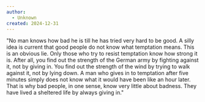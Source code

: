 ```yaml
---
author:
  - Unknown
created: 2024-12-31
---
```

"No man knows how bad he is till he has tried very hard
to be good. A silly idea is current that good people do
not know what temptation means. This is an obvious lie.
Only those who try to resist temptation know how
strong it is. After all, you find out the strength of the
German army by fighting against it, not by giving in.
You find out the strength of the wind by trying to walk
against it, not by lying down. A man who gives in to
temptation after five minutes simply does not know
what it would have been like an hour later. That is why
bad people, in one sense, know very little about badness.
They have lived a sheltered life by always giving in."



